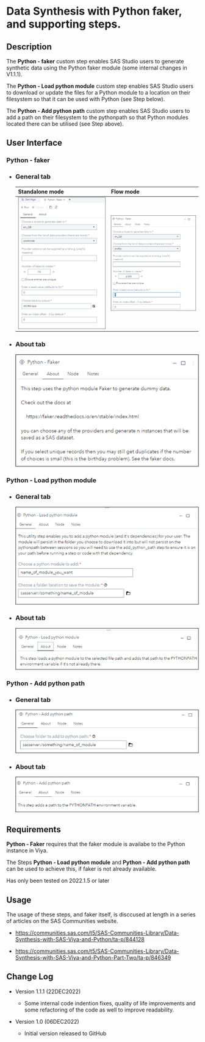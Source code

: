 # Data Synthesis with Python faker, and supporting steps. 

## Description

The **Python - faker** custom step enables SAS Studio users to generate synthetic data using the Python faker module (some internal changes in V1.1.1).

The **Python - Load python module** custom step enables SAS Studio users to download or update the files for a Python module to a location on their filesystem so that it can be used with Python (see Step below).

The **Python - Add python path** custom step enables SAS Studio users to add a path on their filesystem to the pythonpath so that Python modules located there can be utilised (see Step above).

## User Interface

### Python - faker

* ### General tab ###

   | Standalone mode | Flow mode |
   | --- | --- |                  
   | ![](img/Python_-_Faker-StandaAlone-tabGeneral.png) | ![](img/Python_-_Faker-tabGeneral.png) |

* ### About tab ###

   ![](img/Python_-_Faker-tabAbout.png)

### Python - Load python module

* ### General tab ###

   ![](img/Python_-_Load_python_module-tabGeneral.png)

* ### About tab ###

   ![](img/Python_-_Load_python_module-tabAbout.png)

### Python - Add python path

* ### General tab ###

   ![](img/Python_-_Add_python_path-tabGeneral.png)

* ### About tab ###

   ![](img/Python_-_Add_python_path-tabAbout.png)

## Requirements

**Python - Faker** requires that the faker module is availabe to the Python instance in Viya.

The Steps  **Python - Load python module** and **Python - Add python path** can be used to achieve this, if faker is not already available.

Has only been tested on 2022.1.5 or later


## Usage

The usage of these steps, and faker itself, is disccused at length in a series of articles on the SAS Communities website.

* https://communities.sas.com/t5/SAS-Communities-Library/Data-Synthesis-with-SAS-Viya-and-Python/ta-p/844128

* https://communities.sas.com/t5/SAS-Communities-Library/Data-Synthesis-with-SAS-Viya-and-Python-Part-Two/ta-p/846349

## Change Log

* Version 1.1.1 (22DEC2022)
  * Some internal code indention fixes, quality of life improvements and some refactoring of the code as well to improve readability.
  
* Version 1.0 (06DEC2022)
  * Initial version released to GitHub
